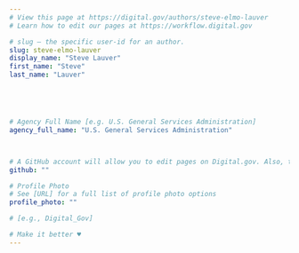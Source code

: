```yaml
---
# View this page at https://digital.gov/authors/steve-elmo-lauver
# Learn how to edit our pages at https://workflow.digital.gov

# slug — the specific user-id for an author.
slug: steve-elmo-lauver
display_name: "Steve Lauver"
first_name: "Steve"
last_name: "Lauver"





# Agency Full Name [e.g. U.S. General Services Administration]
agency_full_name: "U.S. General Services Administration"



# A GitHub account will allow you to edit pages on Digital.gov. Also, the image used in your GitHub account can be used to populate your digital.gov profile photo. Learn more about getting a Github account at [URL]
github: ""

# Profile Photo
# See [URL] for a full list of profile photo options
profile_photo: ""

# [e.g., Digital_Gov]

# Make it better ♥
---
```

